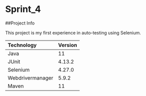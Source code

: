 # Sprint_4

##Project Info

This project is my first experience in auto-testing using Selenium.

| Technology       | Version |
|:-----------------|:--------|
| Java             | 11      |
| JUnit            | 4.13.2  |
| Selenium         | 4.27.0  |
| Webdrivermanager | 5.9.2   |
| Maven            | 11      |